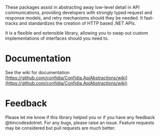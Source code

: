 These packages assist in abstracting away low-level detail in API communications, providing developers with strongly typed request and response models, and retry mechanisms should they be needed. It fast-tracks and standardizes the creation of HTTP based .NET APIs.

It is a flexible and extensible library, allowing you to swap out custom implementations of interfaces should you need to.

# Documentation
See the wiki for documentation [https://github.com/confidia/Confidia.ApiAbstractions/wiki](https://github.com/confidia/Confidia.ApiAbstractions/wiki)

# Feedback
Please let me know if this library helped you or if you have any feedback @timcodesdotnet. For any bugs, please raise an issue. Feature requests may be considered but pull requests are much better.
